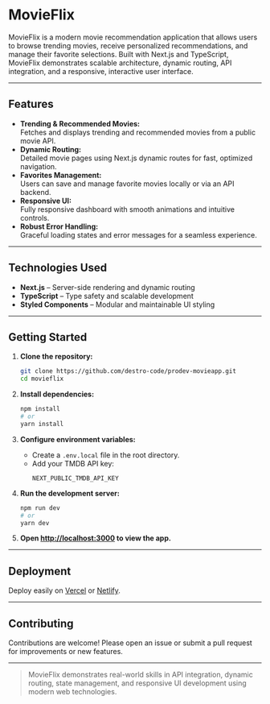 # MovieFlix

MovieFlix is a modern movie recommendation application that allows users to browse trending movies, receive personalized recommendations, and manage their favorite selections. Built with Next.js and TypeScript, MovieFlix demonstrates scalable architecture, dynamic routing, API integration, and a responsive, interactive user interface.

---

## Features

- **Trending & Recommended Movies:**  
  Fetches and displays trending and recommended movies from a public movie API.
- **Dynamic Routing:**  
  Detailed movie pages using Next.js dynamic routes for fast, optimized navigation.
- **Favorites Management:**  
  Users can save and manage favorite movies locally or via an API backend.
- **Responsive UI:**  
  Fully responsive dashboard with smooth animations and intuitive controls.
- **Robust Error Handling:**  
  Graceful loading states and error messages for a seamless experience.

---

## Technologies Used

- **Next.js** – Server-side rendering and dynamic routing
- **TypeScript** – Type safety and scalable development
- **Styled Components** – Modular and maintainable UI styling


---

## Getting Started

1. **Clone the repository:**

   ```sh
   git clone https://github.com/destro-code/prodev-movieapp.git
   cd movieflix
   ```

2. **Install dependencies:**

   ```sh
   npm install
   # or
   yarn install
   ```

3. **Configure environment variables:**

   - Create a `.env.local` file in the root directory.
   - Add your TMDB API key:
     ```
     NEXT_PUBLIC_TMDB_API_KEY
     ```

4. **Run the development server:**

   ```sh
   npm run dev
   # or
   yarn dev
   ```

5. **Open [http://localhost:3000](http://localhost:3000) to view the app.**

---

## Deployment

Deploy easily on [Vercel](https://vercel.com/) or [Netlify](https://www.netlify.com/).

---

## Contributing

Contributions are welcome! Please open an issue or submit a pull request for improvements or new features.



---

> MovieFlix demonstrates real-world skills in API integration, dynamic routing, state management, and responsive UI development using modern web technologies.
